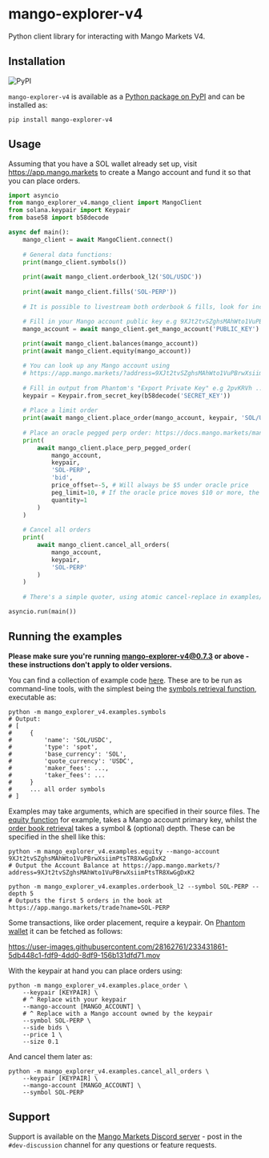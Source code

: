 # mango-explorer-v4

Python client library for interacting with Mango Markets V4.

## Installation

![PyPI](https://img.shields.io/pypi/v/mango-explorer-v4)

`mango-explorer-v4` is available as a [Python package on PyPI](https://pypi.org/project/mango-explorer-v4) and can be installed as:

```
pip install mango-explorer-v4
```

## Usage

Assuming that you have a SOL wallet already set up, visit https://app.mango.markets to create a Mango account and fund it so that you can place orders.

```python
import asyncio
from mango_explorer_v4.mango_client import MangoClient
from solana.keypair import Keypair
from base58 import b58decode

async def main():
    mango_client = await MangoClient.connect()
    
    # General data functions:
    print(mango_client.symbols())
    
    print(await mango_client.orderbook_l2('SOL/USDC'))
    
    print(await mango_client.fills('SOL-PERP'))
    
    # It is possible to livestream both orderbook & fills, look for incremental_*.py in the examples folder

    # Fill in your Mango account public key e.g 9XJt2tvSZghsMAhWto1VuPBrwXsiimPtsTR8XwGgDxK2
    mango_account = await mango_client.get_mango_account('PUBLIC_KEY')
 
    print(await mango_client.balances(mango_account))
    print(await mango_client.equity(mango_account))

    # You can look up any Mango account using
    # https://app.mango.markets/?address=9XJt2tvSZghsMAhWto1VuPBrwXsiimPtsTR8XwGgDxK2
    
    # Fill in output from Phantom's "Export Private Key" e.g 2pvKRVh ... 1fL5qGq
    keypair = Keypair.from_secret_key(b58decode('SECRET_KEY'))
    
    # Place a limit order
    print(await mango_client.place_order(mango_account, keypair, 'SOL/USDC', 'bid', 10, 0.1, 'limit'))
    
    # Place an oracle pegged perp order: https://docs.mango.markets/mango-markets/oracle-peg-orders
    print(
        await mango_client.place_perp_pegged_order(
            mango_account,
            keypair,
            'SOL-PERP',
            'bid',
            price_offset=-5, # Will always be $5 under oracle price
            peg_limit=10, # If the oracle price moves $10 or more, the order will expire
            quantity=1
        )
    )
    
    # Cancel all orders
    print(
        await mango_client.cancel_all_orders(
            mango_account,
            keypair,
            'SOL-PERP'
        )
    )
    
    # There's a simple quoter, using atomic cancel-replace in examples/market_maker.py

asyncio.run(main())
```

## Running the examples

**Please make sure you're running mango-explorer-v4@0.7.3 or above - these instructions don't apply to older versions.**

You can find a collection of example code [here](./mango_explorer_v4/examples). These are to be run as command-line tools, with the simplest being the [symbols retrieval function](./mango_explorer_v4/examples/symbols.py), executable as:
```shell
python -m mango_explorer_v4.examples.symbols
# Output:
# [
#     {
#         'name': 'SOL/USDC',
#         'type': 'spot',
#         'base_currency': 'SOL',
#         'quote_currency': 'USDC',
#         'maker_fees': ...,
#         'taker_fees': ...
#     }
#     ... all order symbols
# ]
```

Examples may take arguments, which are specified in their source files. The [equity function](https://github.com/blockworks-foundation/mango-explorer-v4/blob/master/mango_explorer_v4/examples/equity.py) for example, takes a Mango account primary key, whilst the [order book retrieval](https://github.com/blockworks-foundation/mango-explorer-v4/blob/master/mango_explorer_v4/examples/orderbook_l2.py) takes a symbol & (optional) depth. These can be specified in the shell like this:

```shell
python -m mango_explorer_v4.examples.equity --mango-account 9XJt2tvSZghsMAhWto1VuPBrwXsiimPtsTR8XwGgDxK2
# Output the Account Balance at https://app.mango.markets/?address=9XJt2tvSZghsMAhWto1VuPBrwXsiimPtsTR8XwGgDxK2

python -m mango_explorer_v4.examples.orderbook_l2 --symbol SOL-PERP --depth 5
# Outputs the first 5 orders in the book at https://app.mango.markets/trade?name=SOL-PERP
```

Some transactions, like order placement, require a keypair. On [Phantom wallet](https://phantom.app/) it can be fetched as follows:

https://user-images.githubusercontent.com/28162761/233431861-5db448c1-fdf9-4dd0-8df9-156b131dfd71.mov

With the keypair at hand you can place orders using:

```shell
python -m mango_explorer_v4.examples.place_order \
    --keypair [KEYPAIR] \
    # ^ Replace with your keypair
    --mango-account [MANGO_ACCOUNT] \
    # ^ Replace with a Mango account owned by the keypair
    --symbol SOL-PERP \
    --side bids \
    --price 1 \
    --size 0.1
```

And cancel them later as:
```shell
python -m mango_explorer_v4.examples.cancel_all_orders \
    --keypair [KEYPAIR] \
    --mango-account [MANGO_ACCOUNT] \
    --symbol SOL-PERP
```

## Support

Support is available on the [Mango Markets Discord server](https://discord.gg/8vs8uJJrcp) - post in the `#dev-discussion` channel for any questions or feature requests. 
